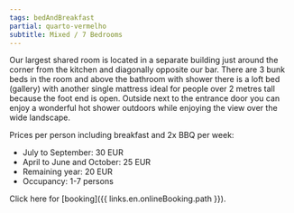 ```yaml
---
tags: bedAndBreakfast
partial: quarto-vermelho
subtitle: Mixed / 7 Bedrooms
---
```


Our largest shared room is located in a separate building just around the corner from the kitchen and diagonally opposite our bar. There are 3 bunk beds in the room and above the bathroom with shower there is a loft bed (gallery) with another single mattress ideal for people over 2 metres tall because the foot end is open. Outside next to the entrance door you can enjoy a wonderful hot shower outdoors while enjoying the view over the wide landscape.

Prices per person including breakfast and 2x BBQ per week:

- July to September: 30 EUR
- April to June and October: 25 EUR
- Remaining year: 20 EUR
- Occupancy: 1-7 persons

Click here for [booking]({{ links.en.onlineBooking.path }}).
